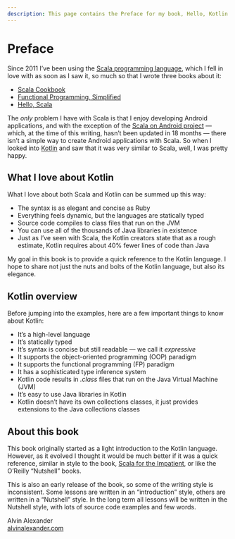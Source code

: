 ```yaml
---
description: This page contains the Preface for my book, Hello, Kotlin.
---
```


# Preface

Since 2011 I’ve been using the [Scala programming language](https://www.scala-lang.org/), which I fell in love with as soon as I saw it, so much so that I wrote three books about it:

- [Scala Cookbook](http://kbhr.co/hk-ckbk)
- [Functional Programming, Simplified](http://kbhr.co/hk-fps)
- [Hello, Scala](http://kbhr.co/hk-hs)

The *only* problem I have with Scala is that I enjoy developing Android applications, and with the exception of the [Scala on Android project](http://scala-android.org/) — which, at the time of this writing, hasn’t been updated in 18 months — there isn’t a simple way to create Android applications with Scala. So when I looked into [Kotlin](https://kotlinlang.org/) and saw that it was very similar to Scala, well, I was pretty happy.



## What I love about Kotlin

What I love about both Scala and Kotlin can be summed up this way:

- The syntax is as elegant and concise as Ruby
- Everything feels dynamic, but the languages are statically typed
- Source code compiles to class files that run on the JVM
- You can use all of the thousands of Java libraries in existence
- Just as I’ve seen with Scala, the Kotlin creators state that as a rough estimate, Kotlin requires about 40% fewer lines of code than Java

My goal in this book is to provide a quick reference to the Kotlin language. I hope to share not just the nuts and bolts of the Kotlin language, but also its elegance.



## Kotlin overview

Before jumping into the examples, here are a few important things to know about Kotlin:

- It’s a high-level language
- It’s statically typed
- It’s syntax is concise but still readable — we call it *expressive*
- It supports the object-oriented programming (OOP) paradigm
- It supports the functional programming (FP) paradigm
- It has a sophisticated type inference system
- Kotlin code results in *.class* files that run on the Java Virtual Machine (JVM)
- It’s easy to use Java libraries in Kotlin
- Kotlin doesn’t have its own collections classes, it just provides extensions to the Java collections classes



## About this book

This book originally started as a light introduction to the Kotlin language. However, as it evolved I thought it would be much better if it was a quick reference, similar in style to the book, [Scala for the Impatient](https://amzn.to/2RXkRmV), or like the O’Reilly “Nutshell” books.

This is also an early release of the book, so some of the writing style is inconsistent. Some lessons are written in an “introduction” style, others are written in a “Nutshell” style. In the long term all lessons will be written in the Nutshell style, with lots of source code examples and few words.


Alvin Alexander    
[alvinalexander.com](https://alvinalexander.com)





